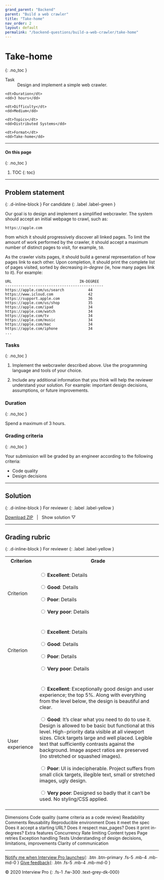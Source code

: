 ```yaml
---
grand_parent: "Backend"
parent: "Build a web crawler"
title: "Take-home"
nav_order: 2
layout: default
permalink: "/backend-questions/build-a-web-crawler/take-home"
---
```



# Take-home
{: .no_toc }

<dl>
    <dt>Task</dt>
    <dd>Design and implement a simple web crawler.</dd>

    <dt>Duration</dt>
    <dd>3 hours</dd>

    <dt>Difficulty</dt>
    <dd>Medium</dd>

    <dt>Topics</dt>
    <dd>Distributed Systems</dd>

    <dt>Format</dt>
    <dd>Take-home</dd>
</dl>


---


#### On this page
{: .no_toc }

1. TOC
{: toc}


---


## Problem statement
{: .d-inline-block } 
For candidate 
{: .label .label-green }


Our goal is to design and implement a simplified webcrawler. The system should accept an initial webpage to crawl, such as:

```
https://apple.com
```

from which it should progressively discover all linked pages. To limit the amount of work performed by the crawler, it should accept a maximum number of distinct pages to visit, for example, `50`.

As the crawler visits pages, it should build a general representation of how pages link to each other. Upon completion, it should print the complete list of pages visited, sorted by decreasing *in-degree* (ie, how many pages link to it). For example:

```
URL                               IN-DEGREE
---------------------------------------------
https://apple.com/us/search           44
https://www.icloud.com                42
https://support.apple.com             36
https://apple.com/us/shop             35
https://apple.com/ipad                34
https://apple.com/watch               34
https://apple.com/tv                  34
https://apple.com/music               34
https://apple.com/mac                 34
https://apple.com/iphone              34
...
```

### Tasks
{: .no_toc }

1. Implement the webcrawler described above. Use the programming language and tools of your choice. 

2. Include any additional information that you think will help the reviewer understand your solution. For example: important design decisions, assumptions, or future improvements.


### Duration
{: .no_toc }

Spend a maximum of 3 hours.


### Grading criteria
{: .no_toc }

Your submission will be graded by an engineer according to the following criteria:

* Code quality
* Design decisions


---


## Solution
{: .d-inline-block } 
For reviewer
{: .label .label-yellow }

<script type="text/javascript" src="{{ "/assets/js/toggle-solution.js" | absolute_url }}"></script>


<a href="https://gist.github.com/git-interview/36afa27c5c1b8476308ad5a9de79dff9/archive/master.zip">Download ZIP</a>
&nbsp;&nbsp;|&nbsp;&nbsp;
<a class="toggle-solution-button">Show solution ▽</a>

<div class="solution">
    <script src="https://gist.github.com/git-interview/36afa27c5c1b8476308ad5a9de79dff9.js?file=readme.md"></script>
    <script src="https://gist.github.com/git-interview/36afa27c5c1b8476308ad5a9de79dff9.js?file=solution.py"></script>
    <script src="https://gist.github.com/git-interview/36afa27c5c1b8476308ad5a9de79dff9.js?file=output.log"></script>
    <script src="https://gist.github.com/git-interview/36afa27c5c1b8476308ad5a9de79dff9.js?file=Dockerfile"></script>
    <script src="https://gist.github.com/git-interview/36afa27c5c1b8476308ad5a9de79dff9.js?file=requirements.txt"></script>
</div>


---


## Grading rubric
{: .d-inline-block } 
For reviewer
{: .label .label-yellow }


<table>
    <tr>
        <th>Criterion</th>
        <th>Grade</th>
    </tr>
    <tr>
        <td>Criterion</td>
        <td>
            <br>
            <input type="radio" name="criterion" id="excellent">
            <label for="excellent">
                <strong>Excellent</strong>: Details
            </label>
            <br><br>
            <input type="radio" name="criterion" id="good">
            <label for="good">
                <strong>Good</strong>: Details
            </label>
            <br><br>
            <input type="radio" name="criterion" id="poor">
            <label for="poor">
                <strong>Poor</strong>: Details
            </label>
            <br><br>
            <input type="radio" name="criterion" id="very-poor">
            <label for="very-poor">
                <strong>Very poor</strong>: Details
            </label>
            <br><br>
        </td>
    </tr>
    <tr>
        <td>Criterion</td>
        <td>
            <br>
            <input type="radio" name="criterion" id="excellent">
            <label for="excellent">
                <strong>Excellent</strong>: Details
            </label>
            <br><br>
            <input type="radio" name="criterion" id="good">
            <label for="good">
                <strong>Good</strong>: Details
            </label>
            <br><br>
            <input type="radio" name="criterion" id="poor">
            <label for="poor">
                <strong>Poor</strong>: Details
            </label>
            <br><br>
            <input type="radio" name="criterion" id="very-poor">
            <label for="very-poor">
                <strong>Very poor</strong>: Details
            </label>
            <br><br>
        </td>
    </tr>
    <tr>
        <td>User experience</td>
        <td>
            <br>
            <input type="radio" name="user-experience" id="excellent">
            <label for="excellent">
                <strong>Excellent</strong>: Exceptionally good design and user experience; the top 5%. Along with everything from the level below, the design is beautiful and clear.
            </label>
            <br><br>
            <input type="radio" name="user-experience" id="good">
            <label for="good">
                <strong>Good</strong>: It’s clear what you need to do to use it. Design is allowed to be basic but functional at this level. High-priority data visible at all viewport sizes. Click targets large and well placed. Legible text that sufficiently contrasts against the background. Image aspect ratios are preserved (no stretched or squashed images).
            </label>
            <br><br>
            <input type="radio" name="user-experience" id="poor">
            <label for="poor">
                <strong>Poor</strong>: UI is indecipherable. Project suffers from small click targets, illegible text, small or stretched images, ugly design.
            </label>
            <br><br>
            <input type="radio" name="user-experience" id="very-poor">
            <label for="very-poor">
                <strong>Very poor</strong>: Designed so badly that it can’t be used. No styling/CSS applied.
            </label>
            <br><br>
        </td>
    </tr>
</table>




Dimensions
    Code quality (same criteria as a code review)
        Readability
        Comments
        Reusability
        Reproducible environment
        Does it meet the spec
            Does it accept a starting URL?
            Does it respect max_pages?
            Does it print in-degrees?
        Extra features
            Concurrency
            Rate limiting
            Content types
            Page retries
            Exception handling
            Tests
    Understanding of design decisions, limitations, improvements
        Clarity of communication


--- 


[Notify me when Interview Pro launches](/notify-me){: .btn .btn-primary .fs-5 .mb-4 .mb-md-0 }
[Give feedback](/give-feedback){: .btn .fs-5 .mb-4 .mb-md-0 }


© 2020 Interview Pro
{: .fs-1 .fw-300 .text-grey-dk-000}

